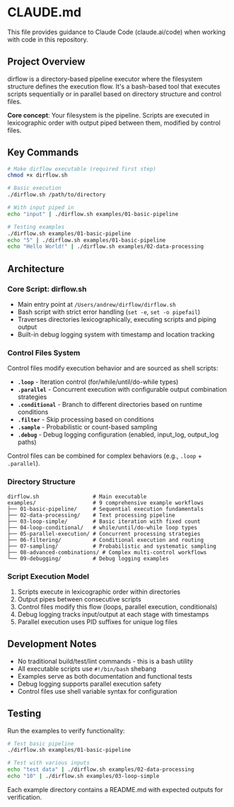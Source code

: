 # CLAUDE.md

This file provides guidance to Claude Code (claude.ai/code) when working with code in this repository.

## Project Overview

dirflow is a directory-based pipeline executor where the filesystem structure defines the execution flow. It's a bash-based tool that executes scripts sequentially or in parallel based on directory structure and control files.

**Core concept**: Your filesystem is the pipeline. Scripts are executed in lexicographic order with output piped between them, modified by control files.

## Key Commands

```bash
# Make dirflow executable (required first step)
chmod +x dirflow.sh

# Basic execution
./dirflow.sh /path/to/directory

# With input piped in
echo "input" | ./dirflow.sh examples/01-basic-pipeline

# Testing examples
./dirflow.sh examples/01-basic-pipeline
echo "5" | ./dirflow.sh examples/01-basic-pipeline
echo "Hello World!" | ./dirflow.sh examples/02-data-processing
```

## Architecture

### Core Script: dirflow.sh
- Main entry point at `/Users/andrew/dirflow/dirflow.sh`
- Bash script with strict error handling (`set -e`, `set -o pipefail`)
- Traverses directories lexicographically, executing scripts and piping output
- Built-in debug logging system with timestamp and location tracking

### Control Files System
Control files modify execution behavior and are sourced as shell scripts:

- **`.loop`** - Iteration control (for/while/until/do-while types)
- **`.parallel`** - Concurrent execution with configurable output combination strategies
- **`.conditional`** - Branch to different directories based on runtime conditions  
- **`.filter`** - Skip processing based on conditions
- **`.sample`** - Probabilistic or count-based sampling
- **`.debug`** - Debug logging configuration (enabled, input_log, output_log paths)

Control files can be combined for complex behaviors (e.g., `.loop` + `.parallel`).

### Directory Structure
```
dirflow.sh                 # Main executable
examples/                  # 9 comprehensive example workflows
├── 01-basic-pipeline/     # Sequential execution fundamentals
├── 02-data-processing/    # Text processing pipeline  
├── 03-loop-simple/        # Basic iteration with fixed count
├── 04-loop-conditional/   # while/until/do-while loop types
├── 05-parallel-execution/ # Concurrent processing strategies
├── 06-filtering/          # Conditional execution and routing
├── 07-sampling/           # Probabilistic and systematic sampling
├── 08-advanced-combinations/ # Complex multi-control workflows
└── 09-debugging/          # Debug logging examples
```

### Script Execution Model
1. Scripts execute in lexicographic order within directories
2. Output pipes between consecutive scripts
3. Control files modify this flow (loops, parallel execution, conditionals)
4. Debug logging tracks input/output at each stage with timestamps
5. Parallel execution uses PID suffixes for unique log files

## Development Notes

- No traditional build/test/lint commands - this is a bash utility
- All executable scripts use `#!/bin/bash` shebang
- Examples serve as both documentation and functional tests
- Debug logging supports parallel execution safety
- Control files use shell variable syntax for configuration

## Testing

Run the examples to verify functionality:
```bash
# Test basic pipeline
./dirflow.sh examples/01-basic-pipeline

# Test with various inputs
echo "test data" | ./dirflow.sh examples/02-data-processing
echo "10" | ./dirflow.sh examples/03-loop-simple
```

Each example directory contains a README.md with expected outputs for verification.
